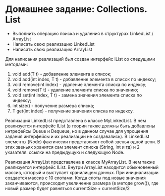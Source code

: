 # Домашнее задание: Collections. List

- Выполнить операцию поиска и удаления в структурах LinkedList / ArrayList
- Написать свою реализацию LinkedList
- Написать свою реализацию ArrayList

Для написания реализаций был создан интерфейс IList со следущими методами:
1. void add(T t) - добавление элемента в список;
2. void add(int index, T t) - добавление элемента в список по индексу;
3. void remove(int index) - удаление элемента списка по индексу;
4. void remove(T t) - удаление элемента списка по значению;
5. void set(int index, T t) - замена значения элемента списка по индексу;
6. int size() - получение размера списка;
7. T get(int index) - получение значения списка по индексу.

Реализация LinkedList представлена в классе MyLinkedList. В нем реализуется интерфейс IList (в теории также должны быть добавлены интрефейсы Queue и Dequeue, 
но в данном случае для упрощения задания интерфейсы и их реализации не создавались). В LinkedList элементы (Node) фактически представляют собой звенья одной цепи. 
В этих звеньях хранится сам элемент списка (String, Int и тд) и 2 указателя: ссылки на предыдущую и следующую Node.

Реализация ArrayList представлена в классе MyArrayList. В нем также реализуется интерфейс IList. Внутри ArrayList находится обыкновенный массив, 
который и выступает хранилищем данных. При инициализации создается массив с 10 слотами. Когда слоты под новые значения заканчиваются, происходит 
увеличение размера (в методе grow()), где новый размер будет равняться currentSize + currentSize/2 
